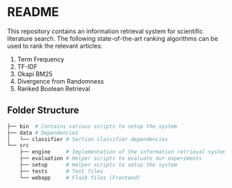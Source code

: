 README
======
This repository contains an information retrieval system for scientific literature search. The following state-of-the-art ranking algorithms can be used to rank the relevant articles:

1. Term Frequency
2. TF-IDF
3. Okapi BM25
4. Divergence from Randomness
5. Ranked Boolean Retrieval

## Folder Structure

```bash
├── bin  # Contains various scripts to setup the system
├── data # Dependencies
│   └── classifier # Section classifier dependencies
└── src
    ├── engine     # Implementation of the information retrieval system
    ├── evaluation # Helper scripts to evaluate our experiments
    ├── setup      # Helper scripts to setup the system
    ├── tests      # Test files
    └── webapp     # Flask files (Frontend)

```
